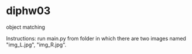 # diphw03
object matching


Instructions:
run main.py from folder in which there are two images named "img_L.jpg", "img_R.jpg".
